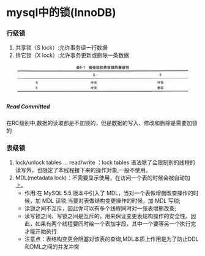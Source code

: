 # mysql中的锁(InnoDB)

### 行级锁
1. 共享锁（S lock）:允许事务读一行数据
2. 排它锁（X lock）:允许事务更新或删除一条数据
![行级锁](../../pic/mysql/innoDB行锁的兼容性.png)


##### Read Committed
在RC级别中,数据的读取都是不加锁的，但是数据的写入、修改和删除是需要加锁的





### 表级锁
1. lock/unlock tables … read/write ：lock tables 语法除了会限制别的线程的读写外，也限定了本线程接下来的操作对象,一般不使用。
2. MDL(metadata lock)：不需要显示使用，在访问一个表的时候会被自动加上。
    - 作用:在 MySQL 5.5 版本中引入了 MDL，当对一个表做增删改查操作的时候，加 MDL 读锁;当要对表做结构变更操作的时候，加 MDL 写锁;
    - 读锁之间不互斥，因此你可以有多个线程同时对一张表增删改查;
    - 读写锁之间、写锁之间是互斥的，用来保证变更表结构操作的安全性。因此，如果有两个线程要同时给一个表加字段，其中一个要等另一个执行完才能开始执行
    - 注意点：表结构变更会阻塞对该表的查询,MDL本质上作用是为了防止DDL和DML之间的并发冲突